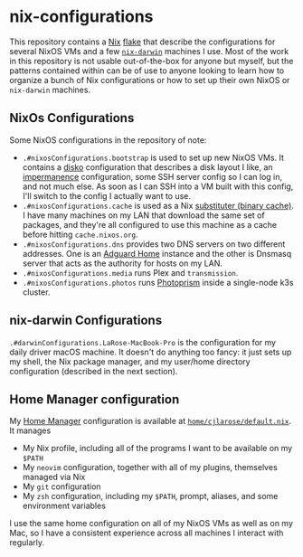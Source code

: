 # nix-configurations

This repository contains a [Nix](https://nixos.org/) [flake](https://nixos.wiki/wiki/Flakes) that describe the configurations for several NixOS VMs and a few [`nix-darwin`](https://github.com/LnL7/nix-darwin) machines I use. Most of the work in this repository is not usable out-of-the-box for anyone but myself, but the patterns contained within can be of use to anyone looking to learn how to organize a bunch of Nix configurations or how to set up their own NixOS or `nix-darwin` machines.

## NixOs Configurations

Some NixOS configurations in the repository of note:

* `.#nixosConfigurations.bootstrap` is used to set up new NixOS VMs. It contains a [disko](https://github.com/nix-community/disko) configuration that describes a disk layout I like, an [impermanence](https://github.com/nix-community/impermanence) configuration, some SSH server config so I can log in, and not much else. As soon as I can SSH into a VM built with this config, I'll switch to the config I actually want to use.
* `.#nixosConfigurations.cache` is used as a Nix [substituter (binary cache)](https://nixos.wiki/wiki/Binary_Cache). I have many machines on my LAN that download the same set of packages, and they're all configured to use this machine as a cache before hitting `cache.nixos.org`.
* `.#nixosConfigurations.dns` provides two DNS servers on two different addresses. One is an [Adguard Home](https://github.com/AdguardTeam/AdGuardHome) instance and the other is Dnsmasq server that acts as the authority for hosts on my LAN.
* `.#nixosConfigurations.media` runs Plex and `transmission`.
* `.#nixosConfigurations.photos` runs [Photoprism](https://www.photoprism.app/) inside a single-node k3s cluster.

## nix-darwin Configurations

`.#darwinConfigurations.LaRose-MacBook-Pro` is the configuration for my daily driver macOS machine. It doesn't do anything too fancy: it just sets up my shell, the Nix package manager, and my user/home directory configuration (described in the next section).

## Home Manager configuration

My [Home Manager](https://github.com/nix-community/home-manager) configuration is available at [`home/cjlarose/default.nix`](home/cjlarose/default.nix). It manages

* My Nix profile, including all of the programs I want to be available on my `$PATH`
* My `neovim` configuration, together with all of my plugins, themselves managed via Nix
* My `git` configuration
* My `zsh` configuration, including my `$PATH`, prompt, aliases, and some environment variables

I use the same home configuration on all of my NixOS VMs as well as on my Mac, so I have a consistent experience across all machines I interact with regularly.
